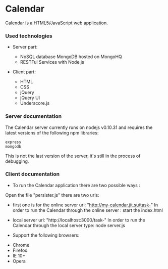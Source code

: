 Calendar
========================

Calendar is a HTML5/JavaScript web application.

### Used technologies

* Server part: 
  - NoSQL database MongoDB hosted on MongoHQ
  - RESTFul Services with Node.js
  
* Client part: 
  - HTML
  - CSS
  - jQuery 
  - jQuery UI
  - Underscore.js

### Server documentation 

The Calendar server currently runs on nodejs v0.10.31 and requires the latest versions of the following npm libraries: 

```
express
mongodb
```
This is not the last version of the server, it's still in the process of debugging.

### Client documentation

* To run the Calendar application there are two possible ways :

Open the file "persister.js" there are two urls:
 - first one is for the online server url: "http://my-calendar.jit.su/task-"
In order to run the Calendar through the online server : start the index.html

 - local server url: "http://localhost:3000/task-"
In order to run the Calendar through the local server type: node server.js
 
* Support the following browsers:
 - Chrome
 - Firefox
 - IE 10+
 - Opera
